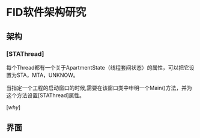 # FID软件架构研究

## 架构

### [STAThread]

每个Thread都有一个关于ApartmentState（线程套间状态）的属性，可以把它设置为STA，MTA，UNKNOW。

当指定一个工程的启动窗口的时候,需要在该窗口类中申明一个Main()方法，并为这个方法设置[STAThread]属性。

[*why*]

## 界面
